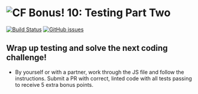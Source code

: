 ![CF](https://i.imgur.com/7v5ASc8.png)  Bonus! 10: Testing Part Two
=======
[![Build Status](https://travis-ci.org/codefellows-seattle-301d4/10-testing-part-two.svg?branch=master)](https://travis-ci.org/codefellows-seattle-301d4/10-testing-part-two) [![GitHub issues](https://img.shields.io/badge/Issues%3F-Ask%20for%20Help!-orange.svg)](https://github.com/codefellows/seattle-301d4/issues/new)
## Wrap up testing and solve the next coding challenge!

- By yourself or with a partner, work through the JS file and follow the instructions.
  Submit a PR with correct, linted code with all tests passing to receive 5 extra bonus points.
